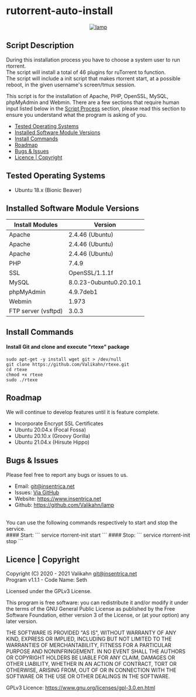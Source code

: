 # rutorrent-auto-install
<div align="center">
    <a href="https://insentrica.net/" target="_blank">
        <img alt="lamp" src="https://github.com/Valikahn/rutorrent-auto-install/blob/main/img/logo.PNG?raw=true">
    </a>
</div>

## Script Description
During this installation process you have to choose a system user to run rtorrent.<br />
The script will install a total of 46 plugins for ruTorrent to function.<br />
The script will include a init script that makes rtorrent start, at a possible reboot, in the given username's screen/tmux session.<br />

This script is for the installation of Apache, PHP, OpenSSL, MySQL, phpMyAdmin and Webmin.  There are a few sections that require human input listed below in the [Script Process](#script-process) section, please read this section to ensure you understand what the program is asking of you.

* [Tested Operating Systems](#tested-operating-systems)
* [Installed Software Module Versions](#installed-software-module-versions)
* [Install Commands](#install-commands)
* [Roadmap](#roadmap)
* [Bugs & Issues](#bugs--issues)
* [Licence | Copyright](#licence--copyright)

## Tested Operating Systems

* Ubuntu 18.x (Bionic Beaver)

## Installed Software Module Versions
| Install Modules               | Version
|-------------------------------|-------------------------------|
| Apache                        | 2.4.46 (Ubuntu)
| Apache                        | 2.4.46 (Ubuntu)
| Apache                        | 2.4.46 (Ubuntu)
| PHP                           | 7.4.9
| SSL                           | OpenSSL/1.1.1f
| MySQL                         | 8.0.23-0ubuntu0.20.10.1
| phpMyAdmin                    | 4.9.7deb1
| Webmin                        | 1.973
| FTP server (vsftpd)           | 3.0.3

## Install Commands
#### Install Git and clone and execute "rtexe" package
```
sudo apt-get -y install wget git > /dev/null
git clone https://github.com/Valikahn/rtexe.git
cd rtexe
chmod +x rtexe
sudo ./rtexe
```

## Roadmap
We will continue to develop features until it is feature complete.<br />
* Incorporate Encrypt SSL Certificates
* Ubuntu 20.04.x (Focal Fossa)
* Ubuntu 20.10.x (Groovy Gorilla)
* Ubuntu 21.04.x (Hirsute Hippo)

## Bugs & Issues
Please feel free to report any bugs or issues to us.
* Email:  git@insentrica.net 
* Issues:  <a href="https://github.com/Valikahn/lamp/issues">Via GitHub</a>
* Website:  https://www.insentrica.net
* Github:   https://github.com/Valikahn/lamp
<br />
You can use the following commands respectively to start and stop the service.<br />
#### Start:
```
service rtorrent-init start
```
#### Stop:
```
service rtorrent-init stop
```

## Licence | Copyright
Copyright (C) 2020 - 2021 Valikahn <git@insentrica.net><br />
Program v1.1.1 - Code Name: Seth<br />

Licensed under the GPLv3 License.

This program is free software: you can redistribute it and/or modify it under the terms of the GNU General Public License as published by the Free Software Foundation, either version 3 of the License, or (at your option) any later version.

THE SOFTWARE IS PROVIDED "AS IS", WITHOUT WARRANTY OF ANY KIND, EXPRESS OR IMPLIED, INCLUDING BUT NOT LIMITED TO THE WARRANTIES OF MERCHANTABILITY, FITNESS FOR A PARTICULAR PURPOSE AND NONINFRINGEMENT. IN NO EVENT SHALL THE AUTHORS OR COPYRIGHT HOLDERS BE LIABLE FOR ANY CLAIM, DAMAGES OR OTHER LIABILITY, WHETHER IN AN ACTION OF CONTRACT, TORT OR OTHERWISE, ARISING FROM, OUT OF OR IN CONNECTION WITH THE SOFTWARE OR THE USE OR OTHER DEALINGS IN THE SOFTWARE.

GPLv3 Licence:  https://www.gnu.org/licenses/gpl-3.0.en.html 
